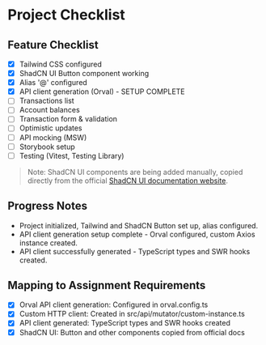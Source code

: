 # Project Checklist

## Feature Checklist
- [x] Tailwind CSS configured
- [x] ShadCN UI Button component working
- [x] Alias '@' configured
- [x] API client generation (Orval) - SETUP COMPLETE
- [ ] Transactions list
- [ ] Account balances
- [ ] Transaction form & validation
- [ ] Optimistic updates
- [ ] API mocking (MSW)
- [ ] Storybook setup
- [ ] Testing (Vitest, Testing Library)

> Note: ShadCN UI components are being added manually, copied directly from the official [ShadCN UI documentation website](https://ui.shadcn.com/docs/components).

## Progress Notes
- Project initialized, Tailwind and ShadCN Button set up, alias configured.
- API client generation setup complete - Orval configured, custom Axios instance created.
- API client successfully generated - TypeScript types and SWR hooks created.

## Mapping to Assignment Requirements
- [x] Orval API client generation: Configured in orval.config.ts
- [x] Custom HTTP client: Created in src/api/mutator/custom-instance.ts
- [x] API client generated: TypeScript types and SWR hooks created
- [x] ShadCN UI: Button and other components copied from official docs
